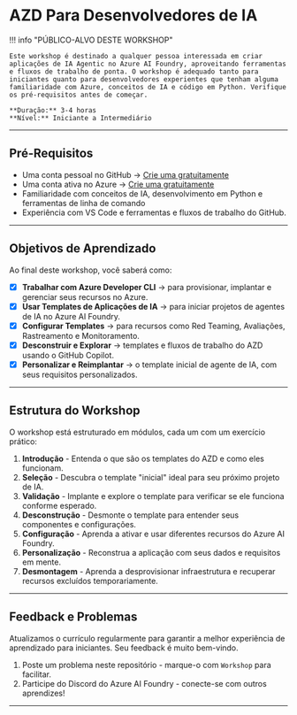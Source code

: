 <!--
CO_OP_TRANSLATOR_METADATA:
{
  "original_hash": "e3a6c07efed58baba33b43c69174aef8",
  "translation_date": "2025-09-24T15:00:12+00:00",
  "source_file": "workshop/docs/instructions/0-Introduction.md",
  "language_code": "br"
}
-->
# AZD Para Desenvolvedores de IA

!!! info "PÚBLICO-ALVO DESTE WORKSHOP"
   
    Este workshop é destinado a qualquer pessoa interessada em criar aplicações de IA Agentic no Azure AI Foundry, aproveitando ferramentas e fluxos de trabalho de ponta. O workshop é adequado tanto para iniciantes quanto para desenvolvedores experientes que tenham alguma familiaridade com Azure, conceitos de IA e código em Python. Verifique os pré-requisitos antes de começar.

    **Duração:** 3-4 horas  
    **Nível:** Iniciante a Intermediário  

---

## Pré-Requisitos

- Uma conta pessoal no GitHub → [Crie uma gratuitamente](https://github.com/signup)
- Uma conta ativa no Azure → [Crie uma gratuitamente](https://aka.ms/free)
- Familiaridade com conceitos de IA, desenvolvimento em Python e ferramentas de linha de comando
- Experiência com VS Code e ferramentas e fluxos de trabalho do GitHub.

---

## Objetivos de Aprendizado

Ao final deste workshop, você saberá como:

- [X] **Trabalhar com Azure Developer CLI** → para provisionar, implantar e gerenciar seus recursos no Azure.
- [X] **Usar Templates de Aplicações de IA** → para iniciar projetos de agentes de IA no Azure AI Foundry.
- [X] **Configurar Templates** → para recursos como Red Teaming, Avaliações, Rastreamento e Monitoramento.
- [X] **Desconstruir e Explorar** → templates e fluxos de trabalho do AZD usando o GitHub Copilot.
- [X] **Personalizar e Reimplantar** → o template inicial de agente de IA, com seus requisitos personalizados.

---

## Estrutura do Workshop

O workshop está estruturado em módulos, cada um com um exercício prático:

1. **Introdução** - Entenda o que são os templates do AZD e como eles funcionam.
1. **Seleção** - Descubra o template "inicial" ideal para seu próximo projeto de IA.
1. **Validação** - Implante e explore o template para verificar se ele funciona conforme esperado.
1. **Desconstrução** - Desmonte o template para entender seus componentes e configurações.
1. **Configuração** - Aprenda a ativar e usar diferentes recursos do Azure AI Foundry.
1. **Personalização** - Reconstrua a aplicação com seus dados e requisitos em mente.
1. **Desmontagem** - Aprenda a desprovisionar infraestrutura e recuperar recursos excluídos temporariamente.

---

## Feedback e Problemas

Atualizamos o currículo regularmente para garantir a melhor experiência de aprendizado para iniciantes. Seu feedback é muito bem-vindo.

1. Poste um problema neste repositório - marque-o com `Workshop` para facilitar.
1. Participe do Discord do Azure AI Foundry - conecte-se com outros aprendizes!

---

